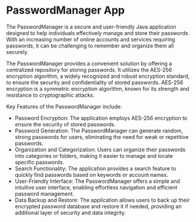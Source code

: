 # PasswordManager App
The PasswordManager is a secure and user-friendly Java application designed to help individuals effectively manage and store their passwords. With an increasing number of online accounts and services requiring passwords, it can be challenging to remember and organize them all securely.

The PasswordManager provides a convenient solution  by offering a centralized repository for storing passwords. It utilizes the AES-256 encryption algorithm, a widely recognized and robust encryption standard, to ensure the security and confidentiality of stored passwords. AES-256 encryption is a symmetric encryption algorithm, known for its strength and resistance to cryptographic attacks.

Key Features of the PasswordManager include:
- Password Encryption: The application employs AES-256 encryption to ensure the security of stored passwords.
- Password Generation: The PasswordManager can generate random, strong passwords for users, eliminating the need for weak or repetitive passwords.
- Organization and Categorization: Users can organize their passwords into categories or folders, making it easier to manage and locate specific passwords.
- Search Functionality: The application provides a search feature to quickly find passwords based on keywords or account names.
- User-Friendly Interface: The PasswordManager offers a simple and intuitive user interface, enabling effortless navigation and efficient password management.
- Data Backup and Restore: The application allows users to back up their encrypted password database and restore it if needed, providing an additional layer of security and data integrity.
